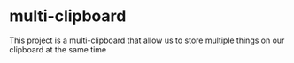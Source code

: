 # multi-clipboard
This project is a multi-clipboard that allow us to store multiple things on our clipboard at the same time
